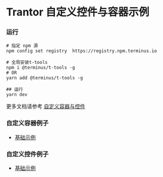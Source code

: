 # Trantor 自定义控件与容器示例

### 运行
```shell
# 指定 npm 源
npm config set registry  https://registry.npm.terminus.io

# 全局安装t-tools 
npm i @terminus/t-tools -g
# OR
yarn add @terminus/t-tools -g

## 运行
yarn dev
```
更多文档请参考 [自定义容器与控件]()

### 自定义容器例子
- [基础示例](examples/src/components/BasicContainer/index.tsx)

### 自定义控件例子
- [基础示例](examples/src/components/BasicWidget/input.tsx)